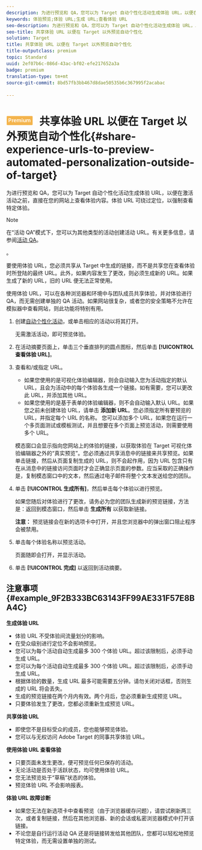 ```yaml
---
description: 为进行预览和 QA，您可以为 Target 自动个性化活动生成体验 URL，以便在激活活动之前，直接在您的网站上查看体验内容。体验 URL 可绕过定位，以强制查看特定体验。
keywords: 体验预览;体验 URL;生成 URL;查看体验 URL
seo-description: 为进行预览和 QA，您可以为 Target 自动个性化活动生成体验 URL，以便在激活活动之前，直接在您的网站上查看体验内容。体验 URL 可绕过定位，以强制查看特定体验。
seo-title: 共享体验 URL 以便在 Target 以外预览自动个性化
solution: Target
title: 共享体验 URL 以便在 Target 以外预览自动个性化
title-outputclass: premium
topic: Standard
uuid: 2ef07b6c-086d-43ac-bf02-efe217652a3a
badge: premium
translation-type: tm+mt
source-git-commit: 8bd57fb3bb467d8dae50535b6c367995f2acabac

---
```



# ![PREMIUM](/help/assets/premium.png) 共享体验 URL 以便在 Target 以外预览自动个性化{#share-experience-urls-to-preview-automated-personalization-outside-of-target}

为进行预览和 QA，您可以为 Target 自动个性化活动生成体验 URL，以便在激活活动之前，直接在您的网站上查看体验内容。体验 URL 可绕过定位，以强制查看特定体验。

>[!NOTE]
>
>在“活动 QA”模式下，您可以为其他类型的活动创建活动 URL。有关更多信息，请参阅[活动 QA](../../c-activities/c-activity-qa/activity-qa.md#concept_9329EF33DE7D41CA9815C8115DBC4E40)。

。

要使用体验 URL，您必须共享从 Target 中生成的链接，而不是共享您在查看体验时所登陆的最终 URL。此外，如果内容发生了更改，则必须生成新的 URL。如果生成了新的 URL，旧的 URL 便无法正常使用。

使用体验 URL，可以在各种浏览器和环境中与团队成员共享体验，并对体验进行 QA，而无需创建单独的 QA 活动。如果网站很复杂，或者您的安全策略不允许在模拟器中查看网站，则此功能将特别有用。

1. 创建[自动个性化活动](../../c-activities/t-automated-personalization/create-ap-activity.md#task_8AAF837796D74CF893CA2F88BA1491C9)，或单击相应的活动以将其打开。

   无需激活活动，即可预览体验。
1. 在活动摘要页面上，单击三个垂直排列的圆点图标，然后单击 **[!UICONTROL 查看体验 URL]**。
1. 查看和/或指定 URL。

   * 如果您使用的是可视化体验编辑器，则会自动输入您为活动指定的默认 URL，且会为活动中的每个体验各生成一个链接。如有需要，您可以更改此 URL，并添加其他 URL。
   * 如果您使用的是基于表单的体验编辑器，则不会自动输入默认 URL。如果您之前未创建体验 URL，请单击 **添加新 URL**。您必须指定所有要预览的 URL，并指定每个 URL 的名称。
   您可以添加多个 URL，如果您在运行一个多页面测试或模板测试，并且想要在多个页面上预览活动，则需要使用多个 URL。

   模态窗口会显示指向您网站上的体验的链接，以获取体验在 Target 可视化体验编辑器之外的“真实预览”。您必须通过共享消息中的链接来共享预览。如果单击链接，然后从页面复制生成的 URL，则不会起作用，因为 URL 包含只有在从消息中的链接访问页面时才会正确显示页面的参数。应当采取的正确操作是，复制模态窗口中的文本，然后通过电子邮件将整个文本发送给您的团队。
1. 单击 **[!UICONTROL 生成所有]**，然后单击每个体验以进行预览。

   如果您随后对体验进行了更改，请务必为您的团队生成新的预览链接，方法是：返回到模态窗口，然后单击 **生成所有** 以获取新链接。

   **注意：** 预览链接会在新的选项卡中打开，并且您浏览器中的弹出窗口阻止程序会被禁用。

1. 单击每个体验名称以预览活动。

   页面随即会打开，并显示活动。
1. 单击 **[!UICONTROL 完成]** 以返回到活动摘要。

## 注意事项 {#example_9F2B333BC63143FF99AE331F57E8BA4C}

**生成体验 URL**

* 体验 URL 不受体验间流量划分的影响。
* 在受众级别进行定位不会影响预览。
* 您可以为每个活动自动生成最多 300 个体验 URL。超过该限制后，必须手动生成 URL。
* 您可以为每个活动自动生成最多 300 个体验 URL。超过该限制后，必须手动生成 URL。
* 根据体验的数量，生成 URL 最多可能需要五分钟。请勿关闭对话框，否则生成的 URL 将会丢失。
* 生成的预览链接在两个月内有效。两个月后，您必须重新生成预览 URL。
* 只要体验发生了更改，您都必须重新生成预览 URL。

**共享体验 URL**

* 即使您不是目标受众的成员，您也能够预览体验。
* 您可以与无权访问 Adobe Target 的同事共享体验 URL。

**使用体验 URL 查看体验**

* 只要页面未发生更改，便可预览任何已保存的活动。
* 无论活动是否处于活跃状态，均可使用体验 URL。
* 您无法预览处于“草稿”状态的体验。
* 预览体验 URL 不会影响报表。

**体验 URL 故障诊断**

* 如果您无法在新选项卡中查看预览（由于浏览器缓存问题），请尝试刷新两三次，或者复制链接，然后在其他浏览器、新的会话或私密浏览器模式中打开该链接。
* 不论您是自行运行活动 QA 还是将链接转发给其他团队，您都可以轻松地预览特定体验，而无需设置单独的测试。

